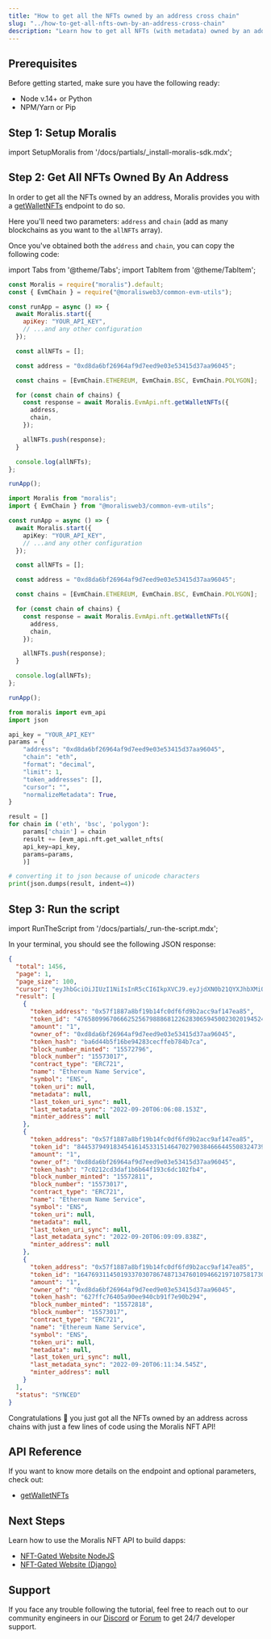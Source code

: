 ```yaml
---
title: "How to get all the NFTs owned by an address cross chain"
slug: "../how-to-get-all-nfts-own-by-an-address-cross-chain"
description: "Learn how to get all NFTs (with metadata) owned by an address cross chain using Moralis NFT API."
---
```


## Prerequisites

Before getting started, make sure you have the following ready:

- Node v.14+ or Python
- NPM/Yarn or Pip

## Step 1: Setup Moralis

import SetupMoralis from '/docs/partials/\_install-moralis-sdk.mdx';

<SetupMoralis node="moralis @moralisweb3/common-evm-utils" python="moralis" />

## Step 2: Get All NFTs Owned By An Address

In order to get all the NFTs owned by an address, Moralis provides you with a [getWalletNFTs](/web3-data-api/evm/reference/get-wallet-nfts) endpoint to do so.

Here you'll need two parameters: `address` and `chain` (add as many blockchains as you want to the `allNFTs` array).

Once you've obtained both the `address` and `chain`, you can copy the following code:

import Tabs from '@theme/Tabs';
import TabItem from '@theme/TabItem';

<Tabs groupId="programming-language">
  <TabItem value="javascript" label="index.js (JavaScript)" default>

```javascript index.js
const Moralis = require("moralis").default;
const { EvmChain } = require("@moralisweb3/common-evm-utils");

const runApp = async () => {
  await Moralis.start({
    apiKey: "YOUR_API_KEY",
    // ...and any other configuration
  });

  const allNFTs = [];

  const address = "0xd8da6bf26964af9d7eed9e03e53415d37aa96045";

  const chains = [EvmChain.ETHEREUM, EvmChain.BSC, EvmChain.POLYGON];

  for (const chain of chains) {
    const response = await Moralis.EvmApi.nft.getWalletNFTs({
      address,
      chain,
    });

    allNFTs.push(response);
  }

  console.log(allNFTs);
};

runApp();
```

</TabItem>
<TabItem value="typescript" label="index.ts (TypeScript)">

```typescript index.ts
import Moralis from "moralis";
import { EvmChain } from "@moralisweb3/common-evm-utils";

const runApp = async () => {
  await Moralis.start({
    apiKey: "YOUR_API_KEY",
    // ...and any other configuration
  });

  const allNFTs = [];

  const address = "0xd8da6bf26964af9d7eed9e03e53415d37aa96045";

  const chains = [EvmChain.ETHEREUM, EvmChain.BSC, EvmChain.POLYGON];

  for (const chain of chains) {
    const response = await Moralis.EvmApi.nft.getWalletNFTs({
      address,
      chain,
    });

    allNFTs.push(response);
  }

  console.log(allNFTs);
};

runApp();
```

</TabItem>
<TabItem value="python" label="index.py (Python)">

```python index.py
from moralis import evm_api
import json

api_key = "YOUR_API_KEY"
params = {
    "address": "0xd8da6bf26964af9d7eed9e03e53415d37aa96045",
    "chain": "eth",
    "format": "decimal",
    "limit": 1,
    "token_addresses": [],
    "cursor": "",
    "normalizeMetadata": True,
}

result = []
for chain in ('eth', 'bsc', 'polygon'):
	params['chain'] = chain
	result += [evm_api.nft.get_wallet_nfts(
    api_key=api_key,
    params=params,
	)]

# converting it to json because of unicode characters
print(json.dumps(result, indent=4))
```

</TabItem>
</Tabs>

## Step 3: Run the script

import RunTheScript from '/docs/partials/\_run-the-script.mdx';

<RunTheScript />

In your terminal, you should see the following JSON response:

```json
{
  "total": 1456,
  "page": 1,
  "page_size": 100,
  "cursor": "eyJhbGciOiJIUzI1NiIsInR5cCI6IkpXVCJ9.eyJjdXN0b21QYXJhbXMiOnsid2FsbGV0QWRkcmVzcyI6IjB4ZDhkYTZiZjI2OTY0YWY5ZDdlZWQ5ZTAzZTUzNDE1ZDM3YWE5NjA0NSJ9LCJrZXlzIjpbIjE2NjMyMzgxNzUuMDc3Il0sIndoZXJlIjp7Im93bmVyX29mIjoiMHhkOGRhNmJmMjY5NjRhZjlkN2VlZDllMDNlNTM0MTVkMzdhYTk2MDQ1In0sImxpbWl0IjoxMDAsIm9mZnNldCI6MCwib3JkZXIiOltdLCJ0b3RhbCI6MTQ1NiwicGFnZSI6MSwidGFpbE9mZnNldCI6MSwiaWF0IjoxNjY2NjgyNTUyfQ.E5DkWYvRTaFnVhgedRuT3IW-rb2V-ikFKwP2cg2Qf78",
  "result": [
    {
      "token_address": "0x57f1887a8bf19b14fc0df6fd9b2acc9af147ea85",
      "token_id": "4765809967066625256798886812262830659450023020194524584471225959000376492819",
      "amount": "1",
      "owner_of": "0xd8da6bf26964af9d7eed9e03e53415d37aa96045",
      "token_hash": "ba6d44b5f16be94283cecffeb784b7ca",
      "block_number_minted": "15572796",
      "block_number": "15573017",
      "contract_type": "ERC721",
      "name": "Ethereum Name Service",
      "symbol": "ENS",
      "token_uri": null,
      "metadata": null,
      "last_token_uri_sync": null,
      "last_metadata_sync": "2022-09-20T06:06:08.153Z",
      "minter_address": null
    },
    {
      "token_address": "0x57f1887a8bf19b14fc0df6fd9b2acc9af147ea85",
      "token_id": "84453794918345416145331514647027903846664455083247396107154093349515123913389",
      "amount": "1",
      "owner_of": "0xd8da6bf26964af9d7eed9e03e53415d37aa96045",
      "token_hash": "7c0212cd3daf1b6b64f193c6dc102fb4",
      "block_number_minted": "15572811",
      "block_number": "15573017",
      "contract_type": "ERC721",
      "name": "Ethereum Name Service",
      "symbol": "ENS",
      "token_uri": null,
      "metadata": null,
      "last_token_uri_sync": null,
      "last_metadata_sync": "2022-09-20T06:09:09.838Z",
      "minter_address": null
    },
    {
      "token_address": "0x57f1887a8bf19b14fc0df6fd9b2acc9af147ea85",
      "token_id": "16476931145019337030786748713476010946621971075817308111460324192065814192354",
      "amount": "1",
      "owner_of": "0xd8da6bf26964af9d7eed9e03e53415d37aa96045",
      "token_hash": "627ffc76405a90ee940cb91f7e90b294",
      "block_number_minted": "15572818",
      "block_number": "15573017",
      "contract_type": "ERC721",
      "name": "Ethereum Name Service",
      "symbol": "ENS",
      "token_uri": null,
      "metadata": null,
      "last_token_uri_sync": null,
      "last_metadata_sync": "2022-09-20T06:11:34.545Z",
      "minter_address": null
    }
  ],
  "status": "SYNCED"
}
```

Congratulations 🥳 you just got all the NFTs owned by an address across chains with just a few lines of code using the Moralis NFT API!

## API Reference

If you want to know more details on the endpoint and optional parameters, check out:

- [getWalletNFTs](/web3-data-api/evm/reference/get-wallet-nfts)

## Next Steps

Learn how to use the Moralis NFT API to build dapps:

- [NFT-Gated Website NodeJS](/example-dapps/evm/token-gating-website-nextjs)
- [NFT-Gated Website (Django)](/example-dapps/evm/token-gating-website-django)

## Support

If you face any trouble following the tutorial, feel free to reach out to our community engineers in our [Discord](https://moralis.io/discord) or [Forum](https://forum.moralis.io) to get 24/7 developer support.

